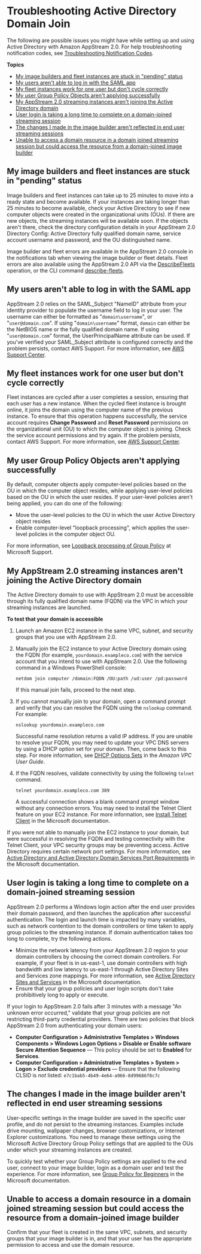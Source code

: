 # Troubleshooting Active Directory Domain Join<a name="troubleshooting-active-directory"></a>

The following are possible issues you might have while setting up and using Active Directory with Amazon AppStream 2\.0\. For help troubleshooting notification codes, see [Troubleshooting Notification Codes](troubleshooting-notification-codes.md)\.

**Topics**
+ [My image builders and fleet instances are stuck in "pending" status](#troubleshooting-active-directory-1)
+ [My users aren't able to log in with the SAML app](#troubleshooting-active-directory-2)
+ [My fleet instances work for one user but don't cycle correctly](#troubleshooting-active-directory-3)
+ [My user Group Policy Objects aren't applying successfully](#troubleshooting-active-directory-4)
+ [My AppStream 2\.0 streaming instances aren't joining the Active Directory domain](#troubleshooting-active-directory-5)
+ [User login is taking a long time to complete on a domain\-joined streaming session](#troubleshooting-active-directory-6)
+ [The changes I made in the image builder aren't reflected in end user streaming sessions](#troubleshooting-active-directory-7)
+ [Unable to access a domain resource in a domain joined streaming session but could access the resource from a domain\-joined image builder](#troubleshooting-active-directory-8)

## My image builders and fleet instances are stuck in "pending" status<a name="troubleshooting-active-directory-1"></a>

Image builders and fleet instances can take up to 25 minutes to move into a ready state and become available\. If your instances are taking longer than 25 minutes to become available, check your Active Directory to see if new computer objects were created in the organizational units \(OUs\)\. If there are new objects, the streaming instances will be available soon\. If the objects aren't there, check the directory configuration details in your AppStream 2\.0 Directory Config: Active Directory fully qualified domain name, service account username and password, and the OU distinguished name\. 

Image builder and fleet errors are available in the AppStream 2\.0 console in the notifications tab when viewing the image builder or fleet details\. Fleet errors are also available using the AppStream 2\.0 API via the [DescribeFleets](http://docs.aws.amazon.com/appstream2/latest/APIReference/API_DescribeFleets.html) operation, or the CLI command [describe\-fleets](http://docs.aws.amazon.com/cli/latest/reference/appstream/describe-fleets.html)\.

## My users aren't able to log in with the SAML app<a name="troubleshooting-active-directory-2"></a>

AppStream 2\.0 relies on the SAML\_Subject "NameID" attribute from your identity provider to populate the username field to log in your user\. The username can either be formatted as "`domain\username`", or "`user@domain.com`"\. If using "`domain\username`" format, `domain` can either be the NetBIOS name or the fully qualified domain name\. If using "`user@domain.com`" format, the UserPrincipalName attribute can be used\. If you've verified your SAML\_Subject attribute is configured correctly and the problem persists, contact AWS Support\. For more information, see [AWS Support Center](https://console.aws.amazon.com/support/home#/)\.

## My fleet instances work for one user but don't cycle correctly<a name="troubleshooting-active-directory-3"></a>

Fleet instances are cycled after a user completes a session, ensuring that each user has a new instance\. When the cycled fleet instance is brought online, it joins the domain using the computer name of the previous instance\. To ensure that this operation happens successfully, the service account requires **Change Password** and **Reset Password** permissions on the organizational unit \(OU\) to which the computer object is joining\. Check the service account permissions and try again\. If the problem persists, contact AWS Support\. For more information, see [AWS Support Center](https://console.aws.amazon.com/support/home#/)\.

## My user Group Policy Objects aren't applying successfully<a name="troubleshooting-active-directory-4"></a>

By default, computer objects apply computer\-level policies based on the OU in which the computer object resides, while applying user\-level policies based on the OU in which the user resides\. If your user\-level policies aren't being applied, you can do one of the following: 
+ Move the user\-level policies to the OU in which the user Active Directory object resides
+ Enable computer\-level "loopback processing", which applies the user\-level policies in the computer object OU\. 

For more information, see [Loopback processing of Group Policy](https://support.microsoft.com/en-us/help/231287/loopback-processing-of-group-policy) at Microsoft Support\.

## My AppStream 2\.0 streaming instances aren't joining the Active Directory domain<a name="troubleshooting-active-directory-5"></a>

The Active Directory domain to use with AppStream 2\.0 must be accessible through its fully qualified domain name \(FQDN\) via the VPC in which your streaming instances are launched\.

**To test that your domain is accessible**

1. Launch an Amazon EC2 instance in the same VPC, subnet, and security groups that you use with AppStream 2\.0\.

1. Manually join the EC2 instance to your Active Directory domain using the FQDN \(for example, `yourdomain.exampleco.com`\) with the service account that you intend to use with AppStream 2\.0\. Use the following command in a Windows PowerShell console:

   ```
   netdom join computer /domain:FQDN /OU:path /ud:user /pd:password
   ```

   If this manual join fails, proceed to the next step\.

1. If you cannot manually join to your domain, open a command prompt and verify that you can resolve the FQDN using the `nslookup` command\. For example:

   ```
   nslookup yourdomain.exampleco.com
   ```

   Successful name resolution returns a valid IP address\. If you are unable to resolve your FQDN, you may need to update your VPC DNS servers by using a DHCP option set for your domain\. Then, come back to this step\. For more information, see [DHCP Options Sets](http://docs.aws.amazon.com/AmazonVPC/latest/UserGuide/VPC_DHCP_Options.html) in the *Amazon VPC User Guide*\.

1. If the FQDN resolves, validate connectivity by using the following `telnet` command\.

   ```
   telnet yourdomain.exampleco.com 389
   ```

   A successful connection shows a blank command prompt window without any connection errors\. You may need to install the Telnet Client feature on your EC2 instance\. For more information, see [Install Telnet Client](https://technet.microsoft.com/en-us/library/cc771275.aspx) in the Microsoft documentation\.

If you were not able to manually join the EC2 instance to your domain, but were successful in resolving the FQDN and testing connectivity with the Telnet Client, your VPC security groups may be preventing access\. Active Directory requires certain network port settings\. For more information, see [Active Directory and Active Directory Domain Services Port Requirements](https://technet.microsoft.com/en-us/library/dd772723.aspx) in the Microsoft documentation\.

## User login is taking a long time to complete on a domain\-joined streaming session<a name="troubleshooting-active-directory-6"></a>

AppStream 2\.0 performs a Windows login action after the end user provides their domain password, and then launches the application after successful authentication\. The login and launch time is impacted by many variables, such as network contention to the domain controllers or time taken to apply group policies to the streaming instance\. If domain authentication takes too long to complete, try the following actions\.
+ Minimize the network latency from your AppStream 2\.0 region to your domain controllers by choosing the correct domain controllers\. For example, if your fleet is in us\-east\-1, use domain controllers with high bandwidth and low latency to us\-east\-1 through Active Directory Sites and Services zone mappings\. For more information, see [Active Directory Sites and Services](https://technet.microsoft.com/en-us/library/cc730868.aspx) in the Microsoft documentation\.
+ Ensure that your group policies and user login scripts don't take prohibitively long to apply or execute\.

If your login to AppStream 2\.0 fails after 3 minutes with a message "An unknown error occurred," validate that your group policies are not restricting third\-party credential providers\. There are two policies that block AppStream 2\.0 from authenticating your domain users:
+ **Computer Configuration > Administrative Templates > Windows Components > Windows Logon Options > Disable or Enable software Secure Attention Sequence** — This policy should be set to **Enabled** for **Services**\.
+ **Computer Configuration > Administrative Templates > System > Logon > Exclude credential providers** — Ensure that the following CLSID is *not* listed: `e7c1bab5-4b49-4e64-a966-8d99686f8c7c`

## The changes I made in the image builder aren't reflected in end user streaming sessions<a name="troubleshooting-active-directory-7"></a>

User\-specific settings in the image builder are saved in the specific user profile, and do not persist to the streaming instances\. Examples include drive mounting, wallpaper changes, browser customizations, or Internet Explorer customizations\. You need to manage these settings using the Microsoft Active Directory Group Policy settings that are applied to the OUs under which your streaming instances are created\. 

To quickly test whether your Group Policy settings are applied to the end user, connect to your image builder, login as a domain user and test the experience\. For more information, see [Group Policy for Beginners](https://technet.microsoft.com/en-us/library/hh147307.aspx) in the Microsoft documentation\.

## Unable to access a domain resource in a domain joined streaming session but could access the resource from a domain\-joined image builder<a name="troubleshooting-active-directory-8"></a>

Confirm that your fleet is created in the same VPC, subnets, and security groups that your image builder is in, and that your user has the appropriate permission to access and use the domain resource\.